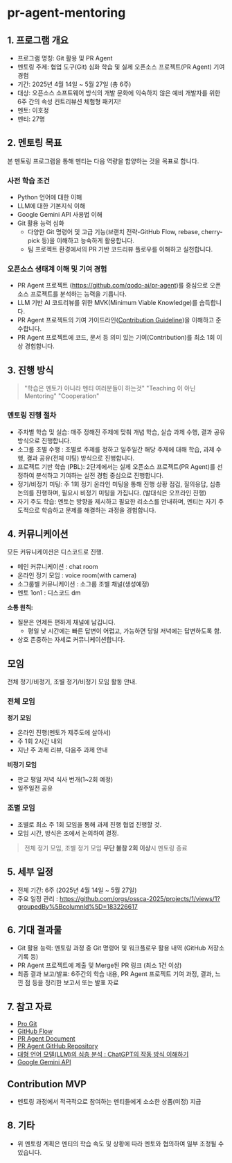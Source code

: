 # pr-agent-mentoring

## 1. 프로그램 개요
- 프로그램 명칭: Git 활용 및 PR Agent
- 멘토링 주제: 협업 도구(Git) 심화 학습 및 실제 오픈소스 프로젝트(PR Agent) 기여 경험
- 기간: 2025년 4월 14일 ~ 5월 27일 (총 6주)
- 대상: 오픈소스 소프트웨어 방식의 개발 문화에 익숙하지 않은 예비 개발자를 위한 6주 간의 속성 컨트리뷰션 체험형 패키지!
- 멘토: 이호정
- 멘티: 27명

## 2. 멘토링 목표
본 멘토링 프로그램을 통해 멘티는 다음 역량을 함양하는 것을 목표로 합니다.

### 사전 학습 조건
- Python 언어에 대한 이해
- LLM에 대한 기본지식 이해
- Google Gemini API 사용법 이해
- Git 활용 능력 심화
  - 다양한 Git 명령어 및 고급 기능(브랜치 전략-GitHub Flow, rebase, cherry-pick 등)을 이해하고 능숙하게 활용합니다.
  - 팀 프로젝트 환경에서의 PR 기반 코드리뷰 플로우를 이해하고 실천합니다.


### 오픈소스 생태계 이해 및 기여 경험
- PR Agent 프로젝트 (https://github.com/qodo-ai/pr-agent)를 중심으로 오픈소스 프로젝트를 분석하는 능력을 기릅니다.
- LLM 기반 AI 코드리뷰를 위한 MVK(Minimum Viable Knowledge)를 습득합니다.
- PR Agent 프로젝트의 기여 가이드라인([Contribution Guideline](https://github.com/ossca-2025/pr-agent/blob/main/CONTRIBUTING.md))을 이해하고 준수합니다.
- PR Agent 프로젝트에 코드, 문서 등 의미 있는 기여(Contribution)를 최소 1회 이상 경험합니다.

## 3. 진행 방식
> "학습은 멘토가 아니라 멘티 여러분들이 하는것"
> "Teaching 이 아닌 Mentoring"
> "Cooperation"

### 멘토링 진행 절차
- 주차별 학습 및 실습: 매주 정해진 주제에 맞춰 개념 학습, 실습 과제 수행, 결과 공유 방식으로 진행합니다.
- 소그룹 조별 수행 : 조별로 주제를 정하고 일주일간 해당 주제에 대해 학습, 과제 수행, 결과 공유(전체 미팅) 방식으로 진행합니다.
- 프로젝트 기반 학습 (PBL): 2단계에서는 실제 오픈소스 프로젝트(PR Agent)를 선정하여 분석하고 기여하는 실전 경험 중심으로 진행합니다.
- 정기/비정기 미팅: 주 1회 정기 온라인 미팅을 통해 진행 상황 점검, 질의응답, 심층 논의를 진행하며, 필요시 비정기 미팅을 가집니다. (발대식은 오프라인 진행)
- 자기 주도 학습: 멘토는 방향을 제시하고 필요한 리소스를 안내하며, 멘티는 자기 주도적으로 학습하고 문제를 해결하는 과정을 경험합니다.

## 4. 커뮤니케이션
모든 커뮤니케이션은 디스코드로 진행.
- 메인 커뮤니케이션 : chat room
- 온라인 정기 모임 : voice room(with camera)
- 소그룹별 커뮤니케이션 : 소그룹 조별 채널(생성예정)
- 멘토 1on1 : 디스코드 dm

**소통 원칙:**
- 질문은 언제든 편하게 채널에 남깁니다.
  - 평일 낮 시간에는 빠른 답변이 어렵고, 가능하면 당일 저녁에는 답변하도록 함.
- 상호 존중하는 자세로 커뮤니케이션합니다.

## 모임 
전체 정기/비정기, 조별 정기/비정기 모임 활동 안내.

### 전체 모임
**정기 모임**
- 온라인 진행(멘토가 제주도에 살아서)
- 주 1회 2시간 내외
- 지난 주 과제 리뷰, 다음주 과제 안내

**비정기 모임**
- 판교 평일 저녁 식사 번개(1~2회 예정)
- 일주일전 공유

### 조별 모임
- 조별로 최소 주 1회 모임을 통해 과제 진행 협업 진행할 것.
- 모임 시간, 방식은 조에서 논의하여 결정.

> 전체 정기 모임, 조별 정기 모임 **무단 불참 2회 이상**시 멘토링 종료

## 5. 세부 일정
- 전체 기간: 6주 (2025년 4월 14일 ~ 5월 27일)
- 주요 일정 관리 : https://github.com/orgs/ossca-2025/projects/1/views/1?groupedBy%5BcolumnId%5D=183226617


## 6. 기대 결과물  
- Git 활용 능력: 멘토링 과정 중 Git 명령어 및 워크플로우 활용 내역 (GitHub 저장소 기록 등)
- PR Agent 프로젝트에 제출 및 Merge된 PR 링크 (최소 1건 이상)
- 최종 결과 보고/발표: 6주간의 학습 내용, PR Agent 프로젝트 기여 과정, 결과, 느낀 점 등을 정리한 보고서 또는 발표 자료

## 7. 참고 자료
- [Pro Git](https://git-scm.com/book/ko/v2)
- [GitHub Flow](https://docs.github.com/en/get-started/using-github/github-flow)
- [PR Agent Document](https://qodo-merge-docs.qodo.ai/)
- [PR Agent GitHub Repository](https://github.com/qodo-ai/pr-agent)
- [대형 언어 모델(LLM)의 심층 분석 : ChatGPT의 작동 방식 이해하기](https://www.youtube.com/watch?v=6PTCwRRUHjE)
- [Google Gemini API](https://aistudio.google.com/welcome)

## Contribution MVP
- 멘토링 과정에서 적극적으로 참여하는 멘티들에게 소소한 상품(미정) 지급

## 8. 기타
- 위 멘토링 계획은 멘티의 학습 속도 및 상황에 따라 멘토와 협의하여 일부 조정될 수 있습니다.
